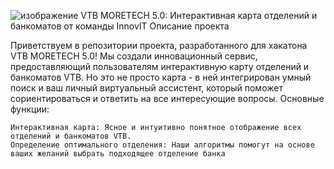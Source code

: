 ![изображение](https://github.com/Wokkta/optimalbank/assets/55146833/b235b2b6-0f24-4859-8797-2f9bed07a1d6)
VTB MORETECH 5.0: Интерактивная карта отделений и банкоматов от команды InnovIT
Описание проекта

Приветствуем в репозитории проекта, разработанного для хакатона VTB MORETECH 5.0! Мы создали инновационный сервис, предоставляющий пользователям интерактивную карту отделений и банкоматов VTB. Но это не просто карта - в ней интегрирован умный поиск и ваш личный виртуальный ассистент, который поможет сориентироваться и ответить на все интересующие вопросы.
Основные функции:

    Интерактивная карта: Ясное и интуитивно понятное отображение всех отделений и банкоматов VTB.
    Определение оптимального отделения: Наши алгоритмы помогут на основе ваших желаний выбрать подходящее отделение банка
